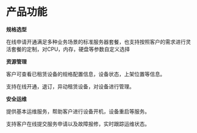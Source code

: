 # 产品功能

**规格选型**

在线申请开通满足多种业务场景的标准服务器套餐，也支持按照客户的需求进行灵活套餐的定制，对CPU，内存，硬盘等参数自定义选择
   
**资源管理**

客户可查看已租赁设备的规格配置信息，设备状态，上架位置等信息。

支持在线开通，退订，异动租赁设备，对设备进行管理。


**安全运维**
    
提供基本运维服务，帮助客户进行设备开机，设备重启等服务。

支持客户在线提交服务申请以及故障报修，实时跟踪运维状态。



